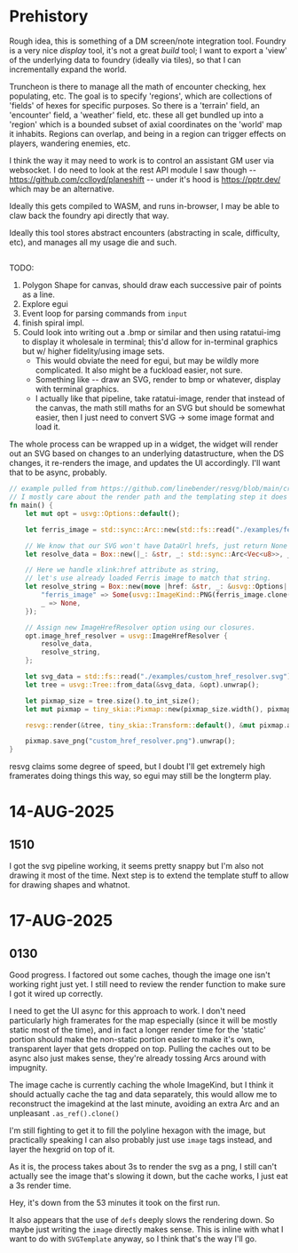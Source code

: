 # Prehistory

Rough idea, this is something of a DM screen/note integration tool. Foundry is a very nice _display_ tool, it's not a
great _build_ tool; I want to export a 'view' of the underlying data to foundry (ideally via tiles), so that I can
incrementally expand the world.

Truncheon is there to manage all the math of encounter checking, hex populating, etc. The goal is to specify 'regions',
which are collections of 'fields' of hexes for specific purposes. So there is a 'terrain' field, an 'encounter' field, a
'weather' field, etc. these all get bundled up into a 'region' which is a bounded subset of axial coordinates on the
'world' map it inhabits. Regions can overlap, and being in a region can trigger effects on players, wandering enemies,
etc.

I think the way it may need to work is to control an assistant GM user via websocket. I do need to look at the rest API
module I saw though -- https://github.com/cclloyd/planeshift -- under it's hood is https://pptr.dev/ which may be an
alternative.

Ideally this gets compiled to WASM, and runs in-browser, I may be able to claw back the foundry api directly that way.

Ideally this tool stores abstract encounters (abstracting in scale, difficulty, etc), and manages all my usage die and
such.


##

TODO:

1. Polygon Shape for canvas, should draw each successive pair of points as a line.
2. Explore egui
3. Event loop for parsing commands from `input`
4. finish spiral impl.
5. Could look into writing out a .bmp or similar and then using ratatui-img to display it wholesale in terminal; this'd
   allow for in-terminal graphics but w/ higher fidelity/using image sets.
    - This would obviate the need for egui, but may be wildly more complicated. It also might be a fuckload easier, not
      sure.
    - Something like -- draw an SVG, render to bmp or whatever, display with terminal graphics.
    - I actually like that pipeline, take ratatui-image, render that instead of the canvas, the math still maths for an
      SVG but should be somewhat easier, then I just need to convert SVG -> some image format and load it.


The whole process can be wrapped up in a widget, the widget will render out an SVG based on changes to an underlying
datastructure, when the DS changes, it re-renders the image, and updates the UI accordingly. I'll want that to be async,
probably.

```rust
// example pulled from https://github.com/linebender/resvg/blob/main/crates/resvg/examples/custom_href_resolver.rs
// I mostly care about the render path and the templating step it does where it swaps out the image.
fn main() {
    let mut opt = usvg::Options::default();

    let ferris_image = std::sync::Arc::new(std::fs::read("./examples/ferris.png").unwrap());

    // We know that our SVG won't have DataUrl hrefs, just return None for such case.
    let resolve_data = Box::new(|_: &str, _: std::sync::Arc<Vec<u8>>, _: &usvg::Options| None);

    // Here we handle xlink:href attribute as string,
    // let's use already loaded Ferris image to match that string.
    let resolve_string = Box::new(move |href: &str, _: &usvg::Options| match href {
        "ferris_image" => Some(usvg::ImageKind::PNG(ferris_image.clone())),
        _ => None,
    });

    // Assign new ImageHrefResolver option using our closures.
    opt.image_href_resolver = usvg::ImageHrefResolver {
        resolve_data,
        resolve_string,
    };

    let svg_data = std::fs::read("./examples/custom_href_resolver.svg").unwrap();
    let tree = usvg::Tree::from_data(&svg_data, &opt).unwrap();

    let pixmap_size = tree.size().to_int_size();
    let mut pixmap = tiny_skia::Pixmap::new(pixmap_size.width(), pixmap_size.height()).unwrap();

    resvg::render(&tree, tiny_skia::Transform::default(), &mut pixmap.as_mut());

    pixmap.save_png("custom_href_resolver.png").unwrap();
}
```

resvg claims some degree of speed, but I doubt I'll get extremely high framerates doing things this way, so egui may
still be the longterm play.


# 14-AUG-2025

## 1510

I got the svg pipeline working, it seems pretty snappy but I'm also not drawing it most of the time. Next step is to
extend the template stuff to allow for drawing shapes and whatnot.

# 17-AUG-2025

## 0130

Good progress. I factored out some caches, though the image one isn't working right just yet. I still need to review the
render function to make sure I got it wired up correctly.

I need to get the UI async for this approach to work. I don't need particularly high framerates for the map especially
(since it will be mostly static most of the time), and in fact a longer render time for the 'static' portion should make
the non-static portion easier to make it's own, transparent layer that gets dropped on top. Pulling the caches out to be
async also just makes sense, they're already tossing Arcs around with impugnity.

The image cache is currently caching the whole ImageKind, but I think it should actually cache the tag and data
separately, this would allow me to reconstruct the imagekind at the last minute, avoiding an extra Arc and an unpleasant
`.as_ref().clone()`

I'm still fighting to get it to fill the polyline hexagon with the image, but practically speaking I can also probably
just use `image` tags instead, and layer the hexgrid on top of it.

As it is, the process takes about 3s to render the svg as a png, I still can't actually see the image that's slowing it
down, but the cache works, I just eat a 3s render time.

Hey, it's down from the 53 minutes it took on the first run.

It also appears that the use of `defs` deeply slows the rendering down. So maybe just writing the `image` directly makes
sense. This is inline with what I want to do with `SVGTemplate` anyway, so I think that's the way I'll go.

